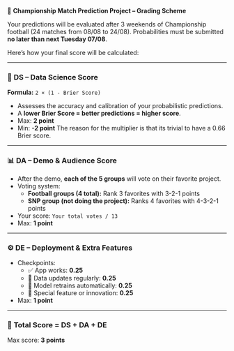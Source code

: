 📢 **Championship Match Prediction Project – Grading Scheme**

Your predictions will be evaluated after 3 weekends of Championship football (24 matches from 08/08 to 24/08). Probabilities must be submitted **no later than next Tuesday 07/08**.

Here’s how your final score will be calculated:

---

### 🧠 **DS – Data Science Score**  
**Formula:** `2 × (1 - Brier Score)`  
- Assesses the accuracy and calibration of your probabilistic predictions.
- A **lower Brier Score = better predictions = higher score**.
- Max: **2 point**
- Min: **-2 point**
The reason for the multiplier is that its trivial to have a 0.66 Brier score.

---

### 📊 **DA – Demo & Audience Score**  
- After the demo, **each of the 5 groups** will vote on their favorite project.
- Voting system:
  - **Football groups (4 total):** Rank 3 favorites with 3-2-1 points  
  - **SNP group (not doing the project):** Ranks 4 favorites with 4-3-2-1 points
- Your score: `Your total votes / 13`
- Max: **1 point**

---

### ⚙️ **DE – Deployment & Extra Features**  
- Checkpoints:
  - ✅ App works: **0.25**
  - 🔄 Data updates regularly: **0.25**
  - 🧠 Model retrains automatically: **0.25**
  - 🌟 Special feature or innovation: **0.25**
- Max: **1 point**

---

### 🏁 **Total Score = DS + DA + DE**  
Max score: **3 points**